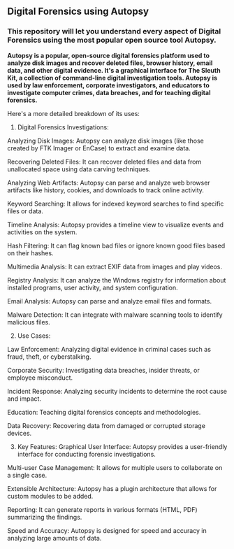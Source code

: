 ## Digital Forensics using Autopsy
### This repository will let you understand every aspect of Digital Forensics using the most popular open source tool Autopsy.

**Autopsy is a popular, open-source digital forensics platform used to analyze disk images and recover deleted files, browser history, email data, and other digital evidence. 
It's a graphical interface for The Sleuth Kit, a collection of command-line digital investigation tools. 
Autopsy is used by law enforcement, corporate investigators, and educators to investigate computer crimes, data breaches, and for teaching digital forensics.** 

Here's a more detailed breakdown of its uses:
1. Digital Forensics Investigations:

Analyzing Disk Images: Autopsy can analyze disk images (like those created by FTK Imager or EnCase) to extract and examine data. 

Recovering Deleted Files: It can recover deleted files and data from unallocated space using data carving techniques. 

Analyzing Web Artifacts: Autopsy can parse and analyze web browser artifacts like history, cookies, and downloads to track online activity. 

Keyword Searching: It allows for indexed keyword searches to find specific files or data. 

Timeline Analysis: Autopsy provides a timeline view to visualize events and activities on the system. 

Hash Filtering: It can flag known bad files or ignore known good files based on their hashes. 

Multimedia Analysis: It can extract EXIF data from images and play videos. 

Registry Analysis: It can analyze the Windows registry for information about installed programs, user activity, and system configuration. 

Email Analysis: Autopsy can parse and analyze email files and formats. 

Malware Detection: It can integrate with malware scanning tools to identify malicious files. 

2. Use Cases:

Law Enforcement: Analyzing digital evidence in criminal cases such as fraud, theft, or cyberstalking. 

Corporate Security: Investigating data breaches, insider threats, or employee misconduct. 

Incident Response: Analyzing security incidents to determine the root cause and impact. 

Education: Teaching digital forensics concepts and methodologies. 

Data Recovery: Recovering data from damaged or corrupted storage devices. 

3. Key Features:
Graphical User Interface:
Autopsy provides a user-friendly interface for conducting forensic investigations. 

Multi-user Case Management:
It allows for multiple users to collaborate on a single case. 

Extensible Architecture:
Autopsy has a plugin architecture that allows for custom modules to be added. 

Reporting:
It can generate reports in various formats (HTML, PDF) summarizing the findings. 

Speed and Accuracy:
Autopsy is designed for speed and accuracy in analyzing large amounts of data. 
